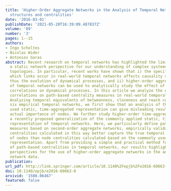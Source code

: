 ```yaml
---
title: 'Higher-Order Aggregate Networks in the Analysis of Temporal Networks: Path
  structures and centralities'
date: '2016-03-01'
publishDate: '2021-05-20T16:39:09.487837Z'
volume: '89'
number: '3'
pages: 1--15
authors:
- Ingo Scholtes
- Nicolas Wider
- Antonios Garas
abstract: Recent research on temporal networks has highlighted the limitations of
  a static network perspective for our understanding of complex systems with dynamic
  topologies. In particular, recent works have shown that i) the specific order in
  which links occur in real-world temporal networks affects causality structures and
  thus the evolution of dynamical processes, and ii) higher-order aggregate representations
  of temporal networks can be used to analytically study the effect of these order
  correlations on dynamical processes. In this article we analyze the effect of order
  correlations on path-based centrality measures in real-world temporal networks.
  Analyzing temporal equivalents of betweenness, closeness and reach centrality in
  six empirical temporal networks, we first show that an analysis of the commonly
  used static, time-aggregated representation can give misleading results about the
  actual importance of nodes. We further study higher-order time-aggregated networks,
  a recently proposed generalization of the commonly applied static, time-aggregated
  representation of temporal networks. Here, we particularly define path-based centrality
  measures based on second-order aggregate networks, empirically validating that node
  centralities calculated in this way better capture the true temporal centralities
  of nodes than node centralities calculated based on the commonly used static (first-order)
  representation. Apart from providing a simple and practical method for the approximation
  of path-based centralities in temporal networks, our results highlight interesting
  perspectives for the use of higher-order aggregate networks in the analysis of time-stamped
  network data.
publication:
url_pdf: http://link.springer.com/article/10.1140%2Fepjb%2Fe2016-60663-0
doi: 10.1140/epjb/e2016-60663-0
arxivid: '1508.06467'
featured: false
---
```


